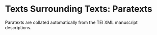 # Texts Surrounding Texts: Paratexts

Paratexts are collated automatically from the TEI XML manuscript descriptions.

